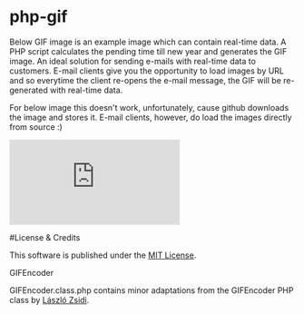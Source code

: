 # php-gif
Below GIF image is an example image which can contain real-time data. A PHP script calculates the pending time till new year and generates the GIF image. An ideal solution for sending e-mails with real-time data to customers. E-mail clients give you the opportunity to load images by URL and so everytime the client re-opens the e-mail message, the GIF will be re-generated with real-time data.

For below image this doesn't work, unfortunately, cause github downloads the image and stores it. E-mail clients, however, do load the images directly from source :)

![Live countdown to new year](http://only-media.nl/gif/gif.php)

#License & Credits

This software is published under the [MIT License](https://en.wikipedia.org/wiki/MIT_License).

GIFEncoder

GIFEncoder.class.php contains minor adaptations from the GIFEncoder PHP class by [László Zsidi](http://gifs.hu).
